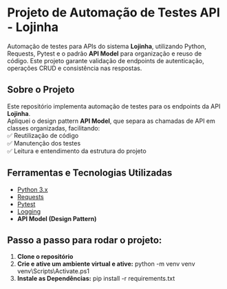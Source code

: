 # Projeto de Automação de Testes API - Lojinha

Automação de testes para APIs do sistema **Lojinha**, utilizando Python, Requests, Pytest e o padrão **API Model** para organização e reuso de código. Este projeto garante validação de endpoints de autenticação, operações CRUD e consistência nas respostas.

## Sobre o Projeto
Este repositório implementa automação de testes para os endpoints da API **Lojinha**.  
Apliquei o design pattern **API Model**, que separa as chamadas de API em classes organizadas, facilitando:  
✅ Reutilização de código  
✅ Manutenção dos testes  
✅ Leitura e entendimento da estrutura do projeto

## Ferramentas e Tecnologias Utilizadas
- [Python 3.x](https://www.python.org/)
- [Requests](https://pypi.org/project/requests/)
- [Pytest](https://docs.pytest.org/)
- [Logging](https://docs.python.org/3/library/logging.html)
- **API Model (Design Pattern)**

##  Passo a passo para rodar o projeto: 
1. **Clone o repositório**
2. **Crie e ative um ambiente virtual e ative:**
python -m venv venv
venv\Scripts\Activate.ps1
3. **Instale as Dependências:**
pip install -r requirements.txt
